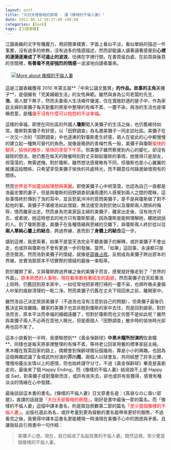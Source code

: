 ```yaml
--- 
layout: post
title: "大白天裡昏暗的房間 - 讀《像樣的不倫人妻》"
date: 2011-06-12 16:37:00 +08:00
categories: [book]
tags: [江國香織]
---
```


江國香織的文字有種魔力，用詞簡單樸實，字面上看似平淡，看似單純的描述一件事實，沒有過多的修飾，沒有過多的情感描述，然而卻能讓人讀著讀著感覺到<b>心裡的漣漪逐漸成了不可遏止的波浪</b>，彷彿在字裡行間，在書頁留白處，在前頁與後頁的空間裡，<b>有著看不見卻強烈的情感</b>一波波地向讀者襲來。

<a href="http://www.anobii.com/books/%E5%83%8F%E6%A8%A3%E7%9A%84%E4%B8%8D%E5%80%AB%E4%BA%BA%E5%A6%BB/9789861752327/013e867d6c1edc8b8a/" style="margin-left: 1em; margin-right: 1em;" title="More about 像樣的不倫人妻"><img alt="More about 像樣的不倫人妻" src="http://image.anobii.com/anobi/image_book.php?type=4&amp;item_id=013e867d6c1edc8b8a&amp;time=1305629318" style="padding-bottom: 5px; padding-left: 5px; padding-right: 5px; padding-top: 5px;" title="More about 像樣的不倫人妻" /></a>

<!-- more -->

這是江國香織獲得 2010 年第五屆**「中央公論文藝賞」**的作品。故事的主角**美彌子**，是個擁有「完美婚姻生活」的女性典範。雖然與身為公司老闆的先生，**浩**，兩人膝下無子，然而夫妻兩人生活條件優渥，住在寬敞舒適的屋子中，作為家庭主婦的美彌子每天勤奮的將家中整理的有條不紊、一塵不染，與浩的生活也是堪稱恩愛。是種<span style="color:red;">幾乎沒有什麼可以抱怨的平淡幸福</span>。

這樣的幸福，即使在同社區的外國人**瓊斯**闖入美彌子的生活之後，也仍舊維持如常。瓊斯對美彌子有好感，以「田野調查」為名邀美彌子一同走訪社區。美彌子在一次又一次的「田野調查」中也逐漸的對瓊斯產生好感，兩人在彼此的心中都慢慢的建立起一種無可替代的角色。就像是晚熟的青梅竹馬一般，美彌子與瓊斯<span style="color:red;">愉快的聊天，愉快的散步，愉快的享受下午茶</span>。但美彌子雖然察覺到內心的變化，卻沒有越矩的想法，她仍舊在每天的晚餐時刻對丈夫聊起瓊斯的事情，她覺得只是朋友，袒蕩蕩的，無需遮掩。對於瓊斯，雖然想法感覺略有不同，但瓊斯也是小心翼翼的維護這段關係，只希望享受美彌子愉快的共處時光，而不願意任何躁進破壞現有的關係。

然而<span style="color:red;">世界並不如童話般理想與美麗</span>。即使美彌子心中袒蕩蕩，也認為自己一直都是浩最忠實的妻子，但是與瓊斯的田野調查卻讓周遭的人感覺到兩人之間的曖昧。這些事情終於傳到了浩的耳中，並且怒氣沖沖的質問美彌子，是不是與瓊斯做了對不起他的事。美彌子不堪被浩如此懷疑，無法接受浩對於她以及瓊斯兩人關係的侮辱，憤而離家出走。然而身為完美家庭主婦的美彌子，離家出走後，沒有地方可去，或者說，她這時想去的地方只有瓊斯那邊，因為瓊斯是能夠理解她，聽她說話的人。到了瓊斯那邊，美彌子在各種情緒與思緒的交雜下，與瓊斯兩人終於從以往**兩人單純心靈上的結合**，跨過界線，進而到了**身體上的結合**這一步。

讀到這裡，我思索著，如果不是當天浩完全不聽美彌子的解釋，或許美彌子不會出走，也或許與瓊斯也不會有更進一步的發展。當然，「如果」這回事，永遠都只是憑空猜測。然而浩對美彌子的懷疑，就像是[邵雍占瓶](/blog/2011/06/result-lead-by-prediction/)，反倒成為美彌子跨出原本的界線，坐實浩那原本不切實際的懷疑的最後一束稻草。

對於離開了家，又與瓊斯跨過界線之後的美彌子而言，感覺就好像走到了「世界的外面」。<span  style="color:red;">原本熟悉的人事物，現在看來都有著陌生的面貌</span>，然而美彌子白天趁著浩上班時，仍舊回到原本家中，一如往常地把家裡打掃的一塵不染，也將昨晚夫妻倆人吵架的痕跡清理的一乾二淨。然而美彌子仍舊在丈夫下班回來之前，離開家中。

雖然浩自己決定原諒美彌子（不過浩也沒有注意到自己的問題），但美彌子最後仍舊決定與浩離婚。離家的美彌子也並非跑到瓊斯的家中去住，而是回到娘家。對於浩而言，原本平淡而幸福的婚姻遠離了，但對於瓊斯而也又何嘗不是如此呢？雖然與美彌子兩人不必再在意他人眼光，但是兩個人「田野調查」散步時的愉快時光卻再也回不來了。

這本小說看到一半時，我便聯想到**《黃金保齡球》**中黑木瞳所扮演的**佐倉瞳**，同樣也是每天將家裡整理的有條不紊，等待老公回家用餐的標準家庭主婦。黑木瞳在買菜回家的路上，偶爾會到保齡球館玩個幾局，算是小小的興趣。也因為這個興趣認識了金城武所扮演的**芥川周**，兩個人以球會友，共同經歷了許多比賽，慢慢培養出友情以上的感情，但也始終謹守分寸。不過《黃金保齡球》畢竟是喜劇走向，最後來了個 Happy Ending，而《像樣的不倫人妻》結局說不上是 Happy 或 Sad，對美彌子或對瓊斯而言，或許有些失去，卻也或許有些獲得，感覺有種淡淡的情緒在心中發酵。

最後談談這本書的書名。《像樣的不倫人妻》日文原書名是：《真昼なのに昏い部屋》，直譯的話就是<span style="color:red;">「大白天卻昏暗的房間」</span>，剛好是書中最後一節的篇名。而「像樣的不倫人妻」這個中譯本書名，則是取自倒數第二節的篇名<span style="color:red;">「至少當個像樣的不倫人妻」</span>。出版社選此為名，或許考量到更為聳動的書名能帶來更好的銷售，不過看完之後，我覺得中譯本這書名更能體現一時湧現在美彌子心中的困惑與矛盾，且讓我姑且引用書中一句作結：

> 美彌子心想。現在，我已經成了名副其實的不倫人妻。既然這樣，至少要當個像樣的不倫人妻。
